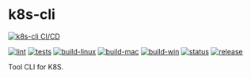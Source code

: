 # k8s-cli

<!-- Overall workflow badge (always works) -->
[![k8s-cli CI/CD](https://github.com/dereban25/go-kubernetes-controllers/actions/workflows/ci.yaml/badge.svg?branch=main)](../../actions/workflows/ci.yaml)

<!-- Job-level badges (Shields.io /checks-status) -->
[![lint](https://img.shields.io/github/checks-status/dereban25/go-kubernetes-controllers/main?check_name=Code%20Quality&label=lint&cacheSeconds=30)](../../actions/workflows/ci.yaml)
[![tests](https://img.shields.io/github/checks-status/dereban25/go-kubernetes-controllers/main?check_name=Tests&label=tests&cacheSeconds=30)](../../actions/workflows/ci.yaml)
[![build-linux](https://img.shields.io/github/checks-status/dereban25/go-kubernetes-controllers/main?check_name=Build%20%28ubuntu-latest%29&label=build-linux&cacheSeconds=30)](../../actions/workflows/ci.yaml)
[![build-mac](https://img.shields.io/github/checks-status/dereban25/go-kubernetes-controllers/main?check_name=Build%20%28macos-latest%29&label=build-mac&cacheSeconds=30)](../../actions/workflows/ci.yaml)
[![build-win](https://img.shields.io/github/checks-status/dereban25/go-kubernetes-controllers/main?check_name=Build%20%28windows-latest%29&label=build-win&cacheSeconds=30)](../../actions/workflows/ci.yaml)
[![status](https://img.shields.io/github/checks-status/dereban25/go-kubernetes-controllers/main?check_name=Build%20Status&label=summary&cacheSeconds=30)](../../actions/workflows/ci.yaml)
[![release](https://img.shields.io/github/checks-status/dereban25/go-kubernetes-controllers/main?check_name=Create%20Release&label=release&cacheSeconds=30)](../../actions/workflows/ci.yaml)

Tool CLI for K8S.
